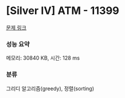 # [Silver IV] ATM - 11399 

[문제 링크](https://www.acmicpc.net/problem/11399) 

### 성능 요약

메모리: 30840 KB, 시간: 128 ms

### 분류

그리디 알고리즘(greedy), 정렬(sorting)

